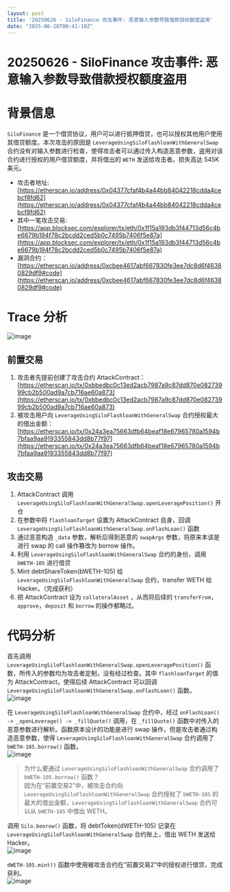 ```yaml
---
layout: post
title: '20250626 - SiloFinance 攻击事件: 恶意输入参数导致借款授权额度盗用'
date: "2025-06-28T00:41:10Z"
---
```

20250626 - SiloFinance 攻击事件: 恶意输入参数导致借款授权额度盗用
=============================================

背景信息
====

`SiloFinance` 是一个借贷协议，用户可以进行抵押借贷，也可以授权其他用户使用其借贷额度。本次攻击的原因是 `LeverageUsingSiloFlashloanWithGeneralSwap` 合约没有对输入参数进行检查，使得攻击者可以通过传入构造恶意参数，盗用对该合约进行授权的用户借贷额度，并将借出的 `WETH` 发送给攻击者。损失高达 545K 美元。

*   攻击者地址: [https://etherscan.io/address/0x04377cfaf4b4a44bb84042218cdda4cebcf8fd62](https://etherscan.io/address/0x04377cfaf4b4a44bb84042218cdda4cebcf8fd62)
*   其中一笔攻击交易: [https://app.blocksec.com/explorer/tx/eth/0x1f15a193db3f44713d56c4be6679b194f78c2bcdd2ced5b0c7495b7406f5e87a](https://app.blocksec.com/explorer/tx/eth/0x1f15a193db3f44713d56c4be6679b194f78c2bcdd2ced5b0c7495b7406f5e87a)
*   漏洞合约：[https://etherscan.io/address/0xcbee4617abf667830fe3ee7dc8d6f46380829df9#code](https://etherscan.io/address/0xcbee4617abf667830fe3ee7dc8d6f46380829df9#code)

Trace 分析
========

![image](https://img2024.cnblogs.com/blog/1483609/202506/1483609-20250627220745061-453598731.png)

前置交易
----

1.  攻击者先提前创建了攻击合约 AttackContract：[https://etherscan.io/tx/0xbbedbc0c13ed2acb7987a9c87dd870e08273999cb2b500ad9a7cb716ae60a873](https://etherscan.io/tx/0xbbedbc0c13ed2acb7987a9c87dd870e08273999cb2b500ad9a7cb716ae60a873)
2.  被攻击用户向 `LeverageUsingSiloFlashloanWithGeneralSwap` 合约授权最大的借出金额：[https://etherscan.io/tx/0x24a3ea75663dfb64beaf18e67965780a1594b7bfaa9aa9193355843dd8b77f97](https://etherscan.io/tx/0x24a3ea75663dfb64beaf18e67965780a1594b7bfaa9aa9193355843dd8b77f97)

攻击交易
----

1.  AttackContract 调用 `LeverageUsingSiloFlashloanWithGeneralSwap.openLeveragePosition()` 开仓
2.  在参数中将 `flashloanTarget` 设置为 AttackContract 自身，回调 `LeverageUsingSiloFlashloanWithGeneralSwap.onFlashLoan()` 函数
3.  通过恶意构造 `_data` 参数，解析后得到恶意的 `swapArgs` 参数，将原来本该是进行 swap 的 call 操作篡改为 borrow 操作。
4.  利用 `LeverageUsingSiloFlashloanWithGeneralSwap` 合约的身份，调用 `bWETH-105` 进行借贷
5.  Mint debtShareToken(bWETH-105) 给 `LeverageUsingSiloFlashloanWithGeneralSwap` 合约，transfer WETH 给 Hacker。（完成获利）
6.  把 AttackContract 设为 `collateralAsset` ，从而将后续的 `transferFrom`，`approve`，`deposit` 和 `borrow` 的操作都略过。

代码分析
====

首先调用 `LeverageUsingSiloFlashloanWithGeneralSwap.openLeveragePosition()` 函数，所传入的参数均为攻击者定制，没有经过检查。其中 `flashloanTarget` 的值为 AttackContract，使得后续 AttackContract 可以回调 `LeverageUsingSiloFlashloanWithGeneralSwap.onFlashLoan()` 函数。  
![image](https://img2024.cnblogs.com/blog/1483609/202506/1483609-20250627220802199-1073075981.png)

在 `LeverageUsingSiloFlashloanWithGeneralSwap` 合约中，经过 `onFlashLoan() -> _openLeverage() -> _fillQuote()` 调用，在 `_fillQuote()` 函数中对传入的恶意参数进行解析。函数原本设计的功能是进行 swap 操作，但是攻击者通过构造恶意参数，使得 `LeverageUsingSiloFlashloanWithGeneralSwap` 合约调用了 `bWETH-105.borrow()` 函数。  
![image](https://img2024.cnblogs.com/blog/1483609/202506/1483609-20250627220812876-954015477.png)

> 为什么要通过 `LeverageUsingSiloFlashloanWithGeneralSwap` 合约调用了 `bWETH-105.borrow()` 函数？  
> 因为在“前置交易2”中，被攻击合约向 `LeverageUsingSiloFlashloanWithGeneralSwap` 合约授权了 `bWETH-105` 的最大的借出金额，`LeverageUsingSiloFlashloanWithGeneralSwap` 合约可以从 `bWETH-105` 中借出 WETH。

调用 `Silo.boorow()` 函数，将 debtToken(dWETH-105) 记录在 `LeverageUsingSiloFlashloanWithGeneralSwap` 合约账上，借出 WETH 发送给 Hacker。  
![image](https://img2024.cnblogs.com/blog/1483609/202506/1483609-20250627220829719-903227338.png)

`dWETH-105.mint()` 函数中使用被攻击合约在“前置交易2”中的授权进行借贷，完成获利。  
![image](https://img2024.cnblogs.com/blog/1483609/202506/1483609-20250627220903826-607722029.png)